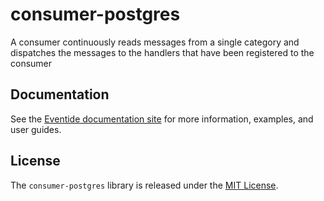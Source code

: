 # consumer-postgres

A consumer continuously reads messages from a single category and dispatches the messages to the handlers that have been registered to the consumer

## Documentation

See the [Eventide documentation site](http://docs.eventide-project.org) for more information, examples, and user guides.

## License

The `consumer-postgres` library is released under the [MIT License](https://github.com/eventide-project/consumer-postgres/blob/master/MIT-License.txt).
